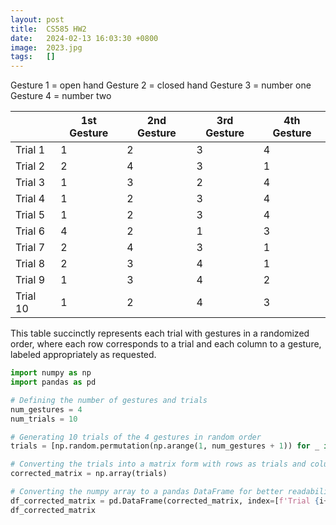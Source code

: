 ```yaml
---
layout: post
title:  CS585 HW2
date:   2024-02-13 16:03:30 +0800
image:  2023.jpg
tags:   []
---
```


Gesture 1 = open hand 
Gesture 2 = closed hand
Gesture 3 = number one
Gesture 4 = number two

|           | 1st Gesture | 2nd Gesture | 3rd Gesture | 4th Gesture |
|-----------|-------------|-------------|-------------|-------------|
| Trial 1   | 1           | 2           | 3           | 4           |
| Trial 2   | 2           | 4           | 3           | 1           |
| Trial 3   | 1           | 3           | 2           | 4           |
| Trial 4   | 1           | 2           | 3           | 4           |
| Trial 5   | 1           | 2           | 3           | 4           |
| Trial 6   | 4           | 2           | 1           | 3           |
| Trial 7   | 2           | 4           | 3           | 1           |
| Trial 8   | 2           | 3           | 4           | 1           |
| Trial 9   | 1           | 3           | 4           | 2           |
| Trial 10  | 1           | 2           | 4           | 3           |

This table succinctly represents each trial with gestures in a randomized order, where each row corresponds to a trial and each column to a gesture, labeled appropriately as requested.

```python
import numpy as np
import pandas as pd

# Defining the number of gestures and trials
num_gestures = 4
num_trials = 10

# Generating 10 trials of the 4 gestures in random order
trials = [np.random.permutation(np.arange(1, num_gestures + 1)) for _ in range(num_trials)]

# Converting the trials into a matrix form with rows as trials and columns as gestures
corrected_matrix = np.array(trials)

# Converting the numpy array to a pandas DataFrame for better readability with updated headers
df_corrected_matrix = pd.DataFrame(corrected_matrix, index=[f'Trial {i+1}' for i in range(num_trials)], columns=[f'{i+1}st Gesture' if i == 0 else f'{i+1}nd Gesture' if i == 1 else f'{i+1}rd Gesture' if i == 2 else f'{i+1}th Gesture' for i in range(num_gestures)])
df_corrected_matrix
```
